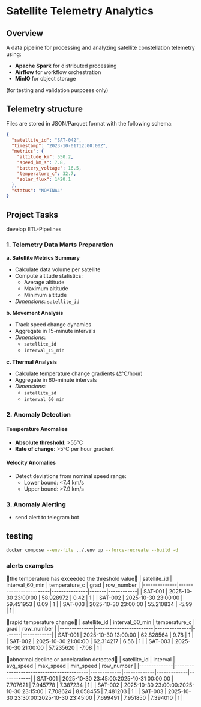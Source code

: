 # Satellite Telemetry Analytics

## Overview
A data pipeline for processing and analyzing satellite constellation telemetry using:
- **Apache Spark** for distributed processing
- **Airflow** for workflow orchestration
- **MinIO** for object storage

(for testing and validation purposes only)

## Telemetry structure
Files are stored in JSON/Parquet format with the following schema:
```json
{
  "satellite_id": "SAT-042",
  "timestamp": "2023-10-01T12:00:00Z",
  "metrics": {
    "altitude_km": 550.2,
    "speed_km_s": 7.8,
    "battery_voltage": 16.5,
    "temperature_c": 32.7,
    "solar_flux": 1420.1
  },
  "status": "NOMINAL"
}
```

## Project Tasks

develop ETL-Pipelines

### 1. Telemetry Data Marts Preparation

**a. Satellite Metrics Summary**
- Calculate data volume per satellite
- Compute altitude statistics:
  - Average altitude
  - Maximum altitude  
  - Minimum altitude
- *Dimensions*: `satellite_id`

**b. Movement Analysis**
- Track speed change dynamics
- Aggregate in 15-minute intervals
- *Dimensions*: 
  - `satellite_id`
  - `interval_15_min`

**c. Thermal Analysis**  
- Calculate temperature change gradients (Δ°C/hour)
- Aggregate in 60-minute intervals
- *Dimensions*:
  - `satellite_id`
  - `interval_60_min`

### 2. Anomaly Detection

#### Temperature Anomalies
- **Absolute threshold**: >55°C
- **Rate of change**: >5°C per hour gradient

#### Velocity Anomalies
- Detect deviations from nominal speed range:
  - Lower bound: <7.4 km/s
  - Upper bound: >7.9 km/s

### 3. Anomaly Alerting
- send alert to telegram bot

## testing

```bash 
docker compose --env-file ../.env up --force-recreate --build -d
```

### alerts examples

🚨the temperature has exceeded the threshold value🚨
| satellite_id | interval_60_min        | temperature_c | grad  | row_number |
|--------------|------------------------|---------------|-------|------------|
| SAT-001      | 2025-10-30 23:00:00    | 58.928972     | 0.42  | 1          |
| SAT-002      | 2025-10-30 23:00:00    | 59.451953     | 0.09  | 1          |
| SAT-003      | 2025-10-30 23:00:00    | 55.210834     | -5.99 | 1          |

🚨rapid temperature change🚨
| satellite_id | interval_60_min        | temperature_c | grad  | row_number |
|--------------|------------------------|---------------|-------|------------|
| SAT-001      | 2025-10-30 13:00:00    | 62.828564     | 9.78  | 1          |
| SAT-002      | 2025-10-30 21:00:00    | 62.314217     | 6.56  | 1          |
| SAT-003      | 2025-10-30 21:00:00    | 57.235620     | -7.08 | 1          |

🚨abnormal decline or accelaration detected🚨
| satellite_id | interval                                 | avg_speed   | max_speed   | min_speed   | row_number |
|--------------|------------------------------------------|-------------|-------------|-------------|------------|
| SAT-001      | 2025-10-30 23:45:00:2025-10-31 00:00:00 | 7.707621    | 7.945778    | 7.387234    | 1          |
| SAT-002      | 2025-10-30 23:00:00:2025-10-30 23:15:00 | 7.708624    | 8.058455    | 7.481203    | 1          |
| SAT-003      | 2025-10-30 23:30:00:2025-10-30 23:45:00 | 7.699491    | 7.951850    | 7.394010    | 1          |
